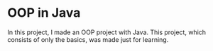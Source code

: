 # OOP in Java

In this project, I made an OOP project with Java. This project, which consists of only the basics, was made just for learning.
